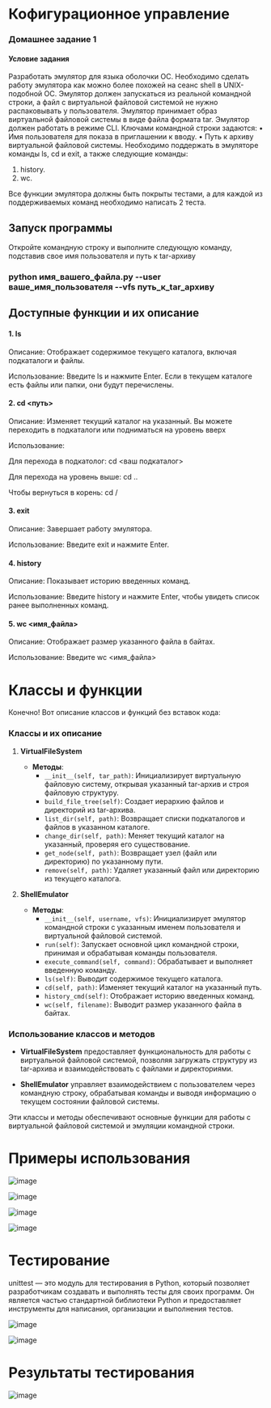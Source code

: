 # Кофигурационное управление
### Домашнее задание 1

#### Условие задания
Разработать эмулятор для языка оболочки ОС. Необходимо сделать работу
эмулятора как можно более похожей на сеанс shell в UNIX-подобной ОС.
Эмулятор должен запускаться из реальной командной строки, а файл с
виртуальной файловой системой не нужно распаковывать у пользователя.
Эмулятор принимает образ виртуальной файловой системы в виде файла формата
tar. Эмулятор должен работать в режиме CLI.
Ключами командной строки задаются:
• Имя пользователя для показа в приглашении к вводу.
• Путь к архиву виртуальной файловой системы.
Необходимо поддержать в эмуляторе команды ls, cd и exit, а также
следующие команды:
1. history.
2. wc.

Все функции эмулятора должны быть покрыты тестами, а для каждой из
поддерживаемых команд необходимо написать 2 теста.


## Запуск программы
Откройте командную строку и выполните следующую команду, подставив свое имя пользователя и путь к tar-архиву
### python имя_вашего_файла.py --user ваше_имя_пользователя --vfs путь_к_tar_архиву


## Доступные функции и их описание
#### 1. ls

Описание: Отображает содержимое текущего каталога, включая подкаталоги и файлы.

Использование: Введите ls и нажмите Enter. Если в текущем каталоге есть файлы или папки, они будут перечислены.

#### 2. cd <путь>

Описание: Изменяет текущий каталог на указанный. Вы можете переходить в подкаталоги или подниматься на уровень вверх

Использование:

Для перехода в подкатолог: cd <ваш подкаталог>

Для перехода на уровень выше: cd ..

Чтобы вернуться в корень: cd / 

#### 3. exit

Описание: Завершает работу эмулятора.

Использование: Введите exit и нажмите Enter.

#### 4. history
   
Описание: Показывает историю введенных команд.

Использование: Введите history и нажмите Enter, чтобы увидеть список ранее выполненных команд.

#### 5. wc <имя_файла>

Описание: Отображает размер указанного файла в байтах.

Использование: Введите wc <имя_файла>




# Классы и функции 
Конечно! Вот описание классов и функций без вставок кода:

### Классы и их описание

1. **VirtualFileSystem**
   - **Методы**:
     - `__init__(self, tar_path)`: Инициализирует виртуальную файловую систему, открывая указанный tar-архив и строя файловую структуру.
     - `build_file_tree(self)`: Создает иерархию файлов и директорий из tar-архива.
     - `list_dir(self, path)`: Возвращает списки подкаталогов и файлов в указанном каталоге.
     - `change_dir(self, path)`: Меняет текущий каталог на указанный, проверяя его существование.
     - `get_node(self, path)`: Возвращает узел (файл или директорию) по указанному пути.
     - `remove(self, path)`: Удаляет указанный файл или директорию из текущего каталога.

2. **ShellEmulator**
   - **Методы**:
     - `__init__(self, username, vfs)`: Инициализирует эмулятор командной строки с указанным именем пользователя и виртуальной файловой системой.
     - `run(self)`: Запускает основной цикл командной строки, принимая и обрабатывая команды пользователя.
     - `execute_command(self, command)`: Обрабатывает и выполняет введенную команду.
     - `ls(self)`: Выводит содержимое текущего каталога.
     - `cd(self, path)`: Изменяет текущий каталог на указанный путь.
     - `history_cmd(self)`: Отображает историю введенных команд.
     - `wc(self, filename)`: Выводит размер указанного файла в байтах.

### Использование классов и методов

- **VirtualFileSystem** предоставляет функциональность для работы с виртуальной файловой системой, позволяя загружать структуру из tar-архива и взаимодействовать с файлами и директориями.
  
- **ShellEmulator** управляет взаимодействием с пользователем через командную строку, обрабатывая команды и выводя информацию о текущем состоянии файловой системы.

Эти классы и методы обеспечивают основные функции для работы с виртуальной файловой системой и эмуляции командной строки.


# Примеры использования

![image](https://github.com/user-attachments/assets/254b3bb8-ffd7-4eb5-8841-5719c18ed477)


![image](https://github.com/user-attachments/assets/f5c7755d-93d8-41e9-97a4-f6b0c156350d)


![image](https://github.com/user-attachments/assets/b1378f75-c692-4f34-91d1-19e2cf709e9c)


![image](https://github.com/user-attachments/assets/2c38856b-1222-4bfb-82de-87fdedbe0c1b)



# Тестирование
unittest — это модуль для тестирования в Python, который позволяет разработчикам создавать и выполнять тесты для своих программ. Он является частью стандартной библиотеки Python и предоставляет инструменты для написания, организации и выполнения тестов.

![image](https://github.com/user-attachments/assets/9a30b93d-76ad-45f2-8bb8-48892001468c)


![image](https://github.com/user-attachments/assets/1859ca94-bed3-463a-af2b-404950a45e21)


# Результаты тестирования
![image](https://github.com/user-attachments/assets/a6386da8-f992-4843-8e80-e065bcc64206)





